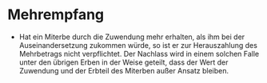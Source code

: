# Mehrempfang

- Hat ein Miterbe durch die Zuwendung mehr erhalten, als ihm bei der Auseinandersetzung zukommen würde, so ist er zur Herauszahlung des Mehrbetrags nicht verpflichtet. Der Nachlass wird in einem solchen Falle unter den übrigen Erben in der Weise geteilt, dass der Wert der Zuwendung und der Erbteil des Miterben außer Ansatz bleiben.

